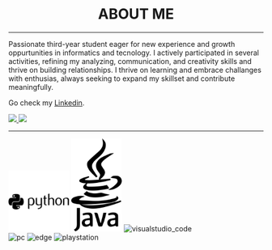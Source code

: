 <h1 align="center">ABOUT ME</h1> 

<hr>

Passionate third-year student eager for new experience and growth oppurtunities in informatics and tecnology. I actively participated in several activities, refining my analyzing, communication, and creativity skills and thrive on building relationships. I thrive on learning and embrace challanges with enthusias, always seeking to expand my skillset and contribute meaningfully. 

Go check my [Linkedin](https://www.linkedin.com/in/fakhiralahen/).

<p align="left">
<a href="https://github.com/fakhiralahen">
  <img height="180em" src="https://github-readme-stats-eight-theta.vercel.app/api?username=lahen194&show_icons=true&theme=algolia&include_all_commits=true&count_private=true"/>
  <img height="180em" src="https://github-readme-stats-eight-theta.vercel.app/api/top-langs/?username=lahen194&layout=compact&theme=algolia"/>
</a>
</p>

<hr>

<!-- For more icons please follow  https://github.com/MikeCodesDotNET/ColoredBadges -->
<img src="https://github.com/Xx-Ashutosh-xX/Xx-Ashutosh-xX/blob/master/assets/icons/python.png" alt="python" width="120" hight="50">
<img src="https://github.com/Xx-Ashutosh-xX/Xx-Ashutosh-xX/blob/master/assets/icons/java.png" alt="java"  width="100" hight="50">
<img src="https://github.com/Xx-Ashutosh-xX/Xx-Ashutosh-xX/blob/master/assets/icons/visualstudio_code.png" alt="visualstudio_code" width="240" hight="50">
</br>
<img src="https://github.com/Xx-Ashutosh-xX/Xx-Ashutosh-xX/blob/master/assets/icons/pc.png" alt="pc" width="100" hight="50">
<img src="https://github.com/Xx-Ashutosh-xX/Xx-Ashutosh-xX/blob/master/assets/icons/edge.png" alt="edge" width="100" hight="50">
<img src="https://github.com/Xx-Ashutosh-xX/Xx-Ashutosh-xX/blob/master/assets/icons/playstation@3x.png" alt="playstation" width="150" hight="50">
</p>
